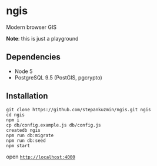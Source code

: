 # ngis

Modern browser GIS

**Note**: this is just a playground

## Dependencies

* Node 5
* PostgreSQL 9.5 (PostGIS, pgcrypto)

## Installation

```shell
git clone https://github.com/stepankuzmin/ngis.git ngis
cd ngis
npm i
cp db/config.example.js db/config.js
createdb ngis
npm run db:migrate
npm run db:seed
npm start
```

open [`http://localhost:4000`](http://localhost:4000)
